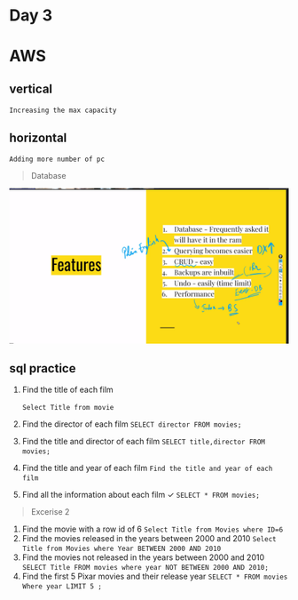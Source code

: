 # Day 3

# AWS


## vertical
    Increasing the max capacity
## horizontal
    Adding more number of pc

>Database

![db](Screenshot%202024-04-24%20121231.png)


## sql practice

1. Find the title of each film

     `Select Title from movie`
2. Find the director of each film
    `SELECT director FROM movies;`
3. Find the title and director of each film
    `SELECT title,director FROM movies;`
4. Find the title and year of each film 
    `Find the title and year of each film `
5. Find all the information about each film ✓
    `SELECT * FROM movies;`

>Excerise 2

1. Find the movie with a row id of 6
    `Select Title from Movies where ID=6`
2. Find the movies released in the years between 2000 and 2010
   `Select Title from Movies where Year BETWEEN 2000 AND 2010`
3. Find the movies not released in the years between 2000 and 2010
   `SELECT Title FROM movies where year NOT BETWEEN 2000 AND 2010;`
4.  Find the first 5 Pixar movies and their release year
    `SELECT * FROM movies Where year LIMIT 5 ;`